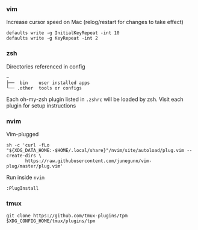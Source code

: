 ### vim
Increase cursor speed on Mac (relog/restart for changes to take effect)
```
defaults write -g InitialKeyRepeat -int 10
defaults write -g KeyRepeat -int 2
```

### zsh

Directories referenced in config
```
~
├──  bin    user installed apps
└── .other  tools or configs
```

Each oh-my-zsh plugin listed in `.zshrc` will be loaded by zsh. Visit each plugin for setup instructions

### nvim

Vim-plugged
```
sh -c 'curl -fLo "${XDG_DATA_HOME:-$HOME/.local/share}"/nvim/site/autoload/plug.vim --create-dirs \
       https://raw.githubusercontent.com/junegunn/vim-plug/master/plug.vim'
```

Run inside `nvim`
```
:PlugInstall
```



### tmux

```
git clone https://github.com/tmux-plugins/tpm $XDG_CONFIG_HOME/tmux/plugins/tpm
```
